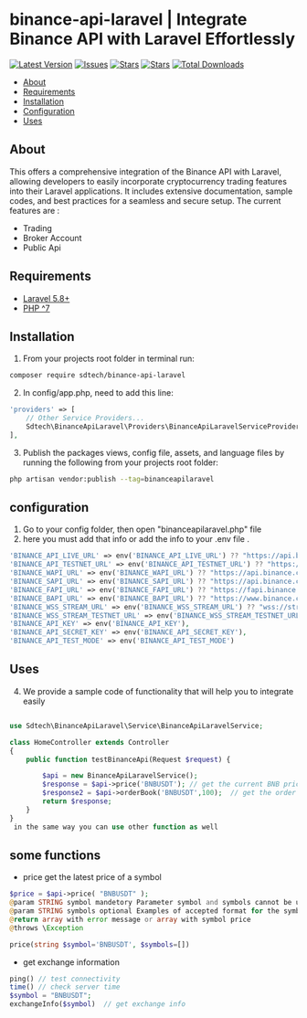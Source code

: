 # binance-api-laravel | Integrate Binance API with Laravel Effortlessly

[![Latest Version](https://img.shields.io/github/release/syedbacchu/binance-api-laravel.svg?style=flat-square)](https://github.com/syedbacchu/binance-api-laravel/releases)
[![Issues](https://img.shields.io/github/issues/syedbacchu/binance-api-laravel.svg?style=flat-square)](https://github.com/syedbacchu/binance-api-laravel)
[![Stars](https://img.shields.io/github/stars/syedbacchu/binance-api-laravel.svg?style=social)](https://github.com/syedbacchu/binance-api-laravel)
[![Stars](https://img.shields.io/github/forks/syedbacchu/binance-api-laravel?style=flat-square)](https://github.com/syedbacchu/binance-api-laravel)
[![Total Downloads](https://img.shields.io/packagist/dt/sdtech/binance-api-laravel.svg?style=flat-square)](https://packagist.org/packages/sdtech/binance-api-laravel)

- [About](#about)
- [Requirements](#requirements)
- [Installation](#installation)
- [Configuration](#configuration)
- [Uses](#Uses)

## About

This offers a comprehensive integration of the Binance API with Laravel, allowing developers to easily incorporate cryptocurrency trading features into their Laravel applications. It includes extensive documentation, sample codes, and best practices for a seamless and secure setup.
The current features are :

- Trading
- Broker Account
- Public Api

## Requirements

* [Laravel 5.8+](https://laravel.com/docs/installation)
* [PHP ^7](https://www.php.net/)

## Installation
1. From your projects root folder in terminal run:

```bash
composer require sdtech/binance-api-laravel
```
2. In config/app.php, need to add this line:
```php
'providers' => [
    // Other Service Providers...
    Sdtech\BinanceApiLaravel\Providers\BinanceApiLaravelServiceProviders::class,
],
```
3. Publish the packages views, config file, assets, and language files by running the following from your projects root folder:

```bash
php artisan vendor:publish --tag=binanceapilaravel
```

## configuration
1. Go to your config folder, then open "binanceapilaravel.php" file
2. here you must add that info or add the info to your .env file .

```php
'BINANCE_API_LIVE_URL' => env('BINANCE_API_LIVE_URL') ?? "https://api.binance.com/api/",
'BINANCE_API_TESTNET_URL' => env('BINANCE_API_TESTNET_URL') ?? "https://testnet.binance.vision/api/",
'BINANCE_WAPI_URL' => env('BINANCE_WAPI_URL') ?? "https://api.binance.com/wapi/",
'BINANCE_SAPI_URL' => env('BINANCE_SAPI_URL') ?? "https://api.binance.com/sapi/",
'BINANCE_FAPI_URL' => env('BINANCE_FAPI_URL') ?? "https://fapi.binance.com/",
'BINANCE_BAPI_URL' => env('BINANCE_BAPI_URL') ?? "https://www.binance.com/bapi/",
'BINANCE_WSS_STREAM_URL' => env('BINANCE_WSS_STREAM_URL') ?? "wss://stream.binance.com:9443/ws/",
'BINANCE_WSS_STREAM_TESTNET_URL' => env('BINANCE_WSS_STREAM_TESTNET_URL') ?? "wss://testnet.binance.vision/ws/",
'BINANCE_API_KEY' => env('BINANCE_API_KEY'),
'BINANCE_API_SECRET_KEY' => env('BINANCE_API_SECRET_KEY'),
'BINANCE_API_TEST_MODE' => env('BINANCE_API_TEST_MODE')
```

## Uses
4. We provide a sample code of functionality that will help you to integrate easily
```php

use Sdtech\BinanceApiLaravel\Service\BinanceApiLaravelService;

class HomeController extends Controller
{
    public function testBinanceApi(Request $request) {

        $api = new BinanceApiLaravelService();
        $response = $api->price('BNBUSDT'); // get the current BNB price in USDT
        $response2 = $api->orderBook('BNBUSDT',100);  // get the order book data
        return $response;
    }
}
 in the same way you can use other function as well
```

## some functions
- price get the latest price of a symbol
```php
$price = $api->price( "BNBUSDT" );
@param STRING symbol mandetory Parameter symbol and symbols cannot be used in combination.
@param STRING symbols optional Examples of accepted format for the symbols parameter: ["BTCUSDT","BNBUSDT"]
@return array with error message or array with symbol price
@throws \Exception

price(string $symbol='BNBUSDT', $symbols=[]) 

```    

- get exchange information
```php
ping() // test connectivity
time() // check server time
$symbol = "BNBUSDT";
exchangeInfo($symbol)  // get exchange info
```
